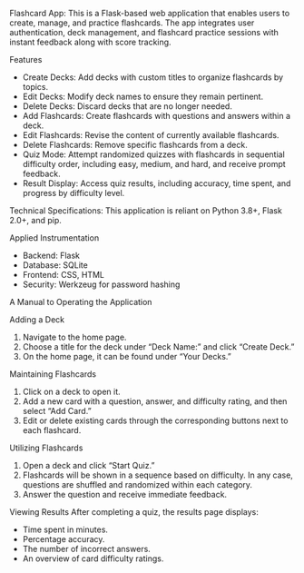 Flashcard App: This is a Flask-based web application that enables users to create, manage, and practice flashcards. The app integrates user authentication, deck management, and flashcard practice sessions with instant feedback along with score tracking.

Features 
- Create Decks: Add decks with custom titles to organize flashcards by topics. 
- Edit Decks: Modify deck names to ensure they remain pertinent. 
- Delete Decks: Discard decks that are no longer needed. 
- Add Flashcards: Create flashcards with questions and answers within a deck. 
- Edit Flashcards: Revise the content of currently available flashcards. 
- Delete Flashcards: Remove specific flashcards from a deck. 
- Quiz Mode: Attempt randomized quizzes with flashcards in sequential difficulty order, including easy, medium, and hard, and receive prompt feedback.
- Result Display: Access quiz results, including accuracy, time spent, and progress by difficulty level.

Technical Specifications: This application is reliant on Python 3.8+, Flask 2.0+, and pip.

Applied Instrumentation 
- Backend: Flask
- Database: SQLite 
- Frontend: CSS, HTML
- Security: Werkzeug for password hashing

A Manual to Operating the Application

Adding a Deck 
1. Navigate to the home page. 
2. Choose a title for the deck under “Deck Name:” and click “Create Deck.”
3. On the home page, it can be found under “Your Decks.”

Maintaining Flashcards 
1. Click on a deck to open it. 
2. Add a new card with a question, answer, and difficulty rating, and then select “Add Card.” 
3. Edit or delete existing cards through the corresponding buttons next to each flashcard. 

Utilizing Flashcards 
1. Open a deck and click “Start Quiz.”
2. Flashcards will be shown in a sequence based on difficulty. In any case, questions are shuffled and randomized within each category.
3. Answer the question and receive immediate feedback. 

Viewing Results 
After completing a quiz, the results page displays: 
- Time spent in minutes. 
- Percentage accuracy. 
- The number of incorrect answers. 
- An overview of card difficulty ratings. 